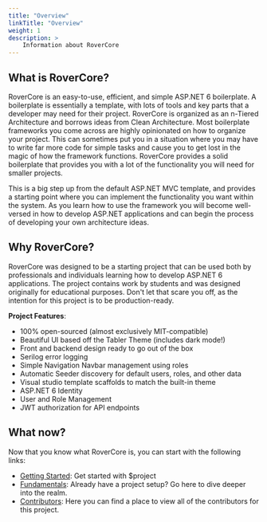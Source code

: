 ```yaml
---
title: "Overview"
linkTitle: "Overview"
weight: 1
description: > 
    Information about RoverCore
---
```



## What is RoverCore?

RoverCore is an easy-to-use, efficient, and simple ASP.NET 6 boilerplate. A boilerplate is essentially a template, with lots of tools and key parts that a developer may need for their project.  RoverCore is organized as an n-Tiered Architecture and borrows ideas from Clean Architecture. Most boilerplate frameworks you come across are highly opinionated on how to organize your project.  This can sometimes put you in a situation where you may have to write far more code for simple tasks and cause you to get lost in the magic of how the framework functions. RoverCore provides a solid boilerplate that provides you with a lot of the functionality you will need for smaller projects.  

This is a big step up from the default ASP.NET MVC template, and provides a starting point where you can implement the functionality you want within the system. As you learn how to use the framework you will become well-versed in how to develop ASP.NET applications and can begin the process of developing your own architecture ideas.

## Why RoverCore?

RoverCore was designed to be a starting project that can be used both by professionals and individuals learning how to develop ASP.NET 6 applications. The project contains work by students and was designed originally for educational purposes.  Don't let that scare you off, as the intention for this project is to be production-ready.

**Project Features**: 
- 100% open-sourced (almost exclusively MIT-compatible)
- Beautiful UI based off the Tabler Theme (includes dark mode!)
- Front and backend design ready to go out of the box
- Serilog error logging
- Simple Navigation Navbar management using roles
- Automatic Seeder discovery for default users, roles, and other data
- Visual studio template scaffolds to match the built-in theme
- ASP.NET 6 Identity
- User and Role Management
- JWT authorization for API endpoints

## What now?

Now that you know what RoverCore is, you can start with the following links:

* [Getting Started](/docs/getting-started/): Get started with $project
* [Fundamentals](/docs/fundamentals/): Already have a project setup? Go here to dive deeper into the realm.
* [Contributors](/docs/contributors/): Here you can find a place to view all of the contributors for this project.

